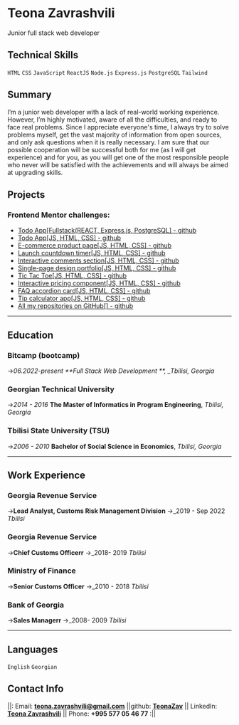 # **Teona Zavrashvili**
Junior full stack web developer

## Technical Skills
`HTML` `CSS` `JavaScript` `ReactJS` `Node.js` `Express.js` `PostgreSQL` `Tailwind`

## Summary
I’m a junior web developer with a lack of real-world working experience. However, I’m highly motivated, aware of all the difficulties, and ready to face real problems. Since I appreciate everyone's time, I always try to solve problems myself, get the vast majority of information from open sources, and only ask questions when it is really necessary. I am sure that our possible cooperation will be successful both for me (as I will get experience) and for you, as you will get one of the most responsible people who never will be satisfied with the achievements and will always be aimed at upgrading skills.

## Projects

### Frontend Mentor challenges:

- [Todo App[Fullstack(REACT, Express.js, PostgreSQL] - github](https://github.com/TeonaZav/todos-Fullstack.git)
- [Todo App[JS, HTML, CSS] - github](https://github.com/TeonaZav/todo-app-te.git)
- [E-commerce product page[JS, HTML, CSS] - github](https://github.com/TeonaZav/ecommerce-product-page-te.git)
- [Launch countdown timer[JS, HTML, CSS] - github](https://github.com/TeonaZav/launch-Countdown.git)
- [Interactive comments section[JS, HTML, CSS] - github](https://github.com/TeonaZav/interactive-comments-t.git)
- [Single-page design portfolio[JS, HTML, CSS] - github](https://github.com/TeonaZav/Single-page-design-portfolio-te.git)
- [Tic Tac Toe[JS, HTML, CSS] - github](https://github.com/TeonaZav/tic-tac-toe.git)
- [Interactive pricing component[JS, HTML, CSS] - github](https://github.com/TeonaZav/interactive-pricing-component-t.git)
- [FAQ accordion card[JS, HTML, CSS] - github](https://github.com/TeonaZav/accordion-card.git)
- [Tip calculator app[JS, HTML, CSS] - github](https://github.com/TeonaZav/tip-calculator-t.git)
- [All my repositories on GitHub[] - github](https://github.com/TeonaZav?tab=repositories)

---
## Education

### Bitcamp (bootcamp)

->_06.2022-present
**Full Stack Web Development **, \_Tbilisi, Georgia_

### Georgian Technical University

->_2014 - 2016_
**The Master of Informatics in Program Engineering**, _Tbilisi, Georgia_

### Tbilisi State University (TSU)

->_2006 - 2010_
**Bachelor of Social Science
in Economics**, _Tbilisi, Georgia_

---
## Work Experience

### Georgia Revenue Service

->**Lead Analyst, Customs Risk Management Division**
->_2019 - Sep 2022 _Tbilisi_

### Georgia Revenue Service

->**Chief Customs Officerr**
->\_2018- 2019 _Tbilisi_

### Ministry of Finance

->**Senior Customs Officer**
->\_2010 - 2018 _Tbilisi_

### Bank of Georgia

->**Sales Managerr**
->\_2008- 2009 _Tbilisi_

---
## Languages

`English` `Georgian`

## Contact Info

||: Email: **<teona.zavrashvili@gmail.com>** ||github: **[TeonaZav](https://github.com/TeonaZav)** || LinkedIn: **[Teona Zavrashvili](https://ge.linkedin.com/in/teona-zavrashvili-4a0145252)** || Phone: **+995 577 05 46 77** :||

